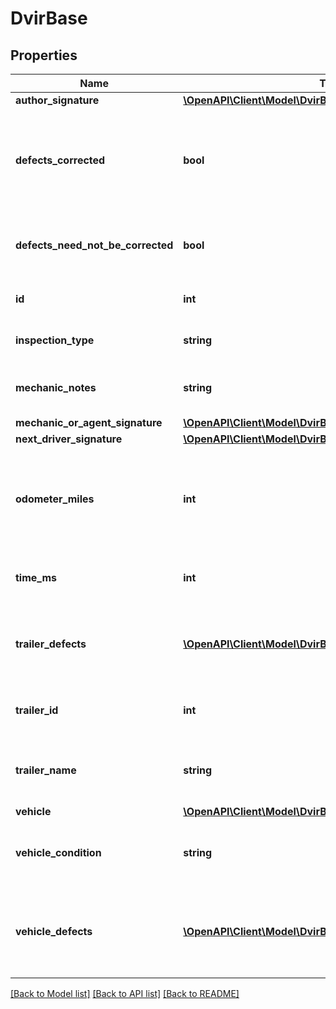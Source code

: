 # DvirBase

## Properties
Name | Type | Description | Notes
------------ | ------------- | ------------- | -------------
**author_signature** | [**\OpenAPI\Client\Model\DvirBaseAuthorSignature**](DvirBaseAuthorSignature.md) |  | [optional] 
**defects_corrected** | **bool** | Signifies if the defects on the vehicle corrected after the DVIR is done. | [optional] 
**defects_need_not_be_corrected** | **bool** | Signifies if the defects on this vehicle can be ignored. | [optional] 
**id** | **int** | The id of this DVIR record. | [optional] 
**inspection_type** | **string** | Inspection type of the DVIR. | [optional] 
**mechanic_notes** | **string** | The mechanics notes on the DVIR. | [optional] 
**mechanic_or_agent_signature** | [**\OpenAPI\Client\Model\DvirBaseMechanicOrAgentSignature**](DvirBaseMechanicOrAgentSignature.md) |  | [optional] 
**next_driver_signature** | [**\OpenAPI\Client\Model\DvirBaseNextDriverSignature**](DvirBaseNextDriverSignature.md) |  | [optional] 
**odometer_miles** | **int** | The odometer reading in miles for the vehicle when the DVIR was done. | [optional] 
**time_ms** | **int** | Timestamp of this DVIR in UNIX milliseconds. | [optional] 
**trailer_defects** | [**\OpenAPI\Client\Model\DvirBaseTrailerDefects[]**](DvirBaseTrailerDefects.md) | Defects registered for the trailer which was part of the DVIR. | [optional] 
**trailer_id** | **int** | The id of the trailer which was part of the DVIR. | [optional] 
**trailer_name** | **string** | The name of the trailer which was part of the DVIR. | [optional] 
**vehicle** | [**\OpenAPI\Client\Model\DvirBaseVehicle**](DvirBaseVehicle.md) |  | [optional] 
**vehicle_condition** | **string** | The condition of vechile on which DVIR was done. | [optional] 
**vehicle_defects** | [**\OpenAPI\Client\Model\DvirBaseTrailerDefects[]**](DvirBaseTrailerDefects.md) | Defects registered for the vehicle which was part of the DVIR. | [optional] 

[[Back to Model list]](../README.md#documentation-for-models) [[Back to API list]](../README.md#documentation-for-api-endpoints) [[Back to README]](../README.md)


